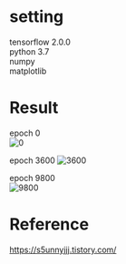 # setting  
tensorflow 2.0.0  
python 3.7  
numpy  
matplotlib  

# Result  
epoch 0  
![0](https://user-images.githubusercontent.com/70457520/91650388-03652b80-eaba-11ea-8cf0-2893ec2e6bf6.png)  

epoch 3600 
![3600](https://user-images.githubusercontent.com/70457520/91650407-4aebb780-eaba-11ea-9643-1299eecd0fed.png)  

epoch 9800  
![9800](https://user-images.githubusercontent.com/70457520/91650409-4d4e1180-eaba-11ea-9820-cbc268e500b3.png)  

# Reference  
https://s5unnyjjj.tistory.com/
